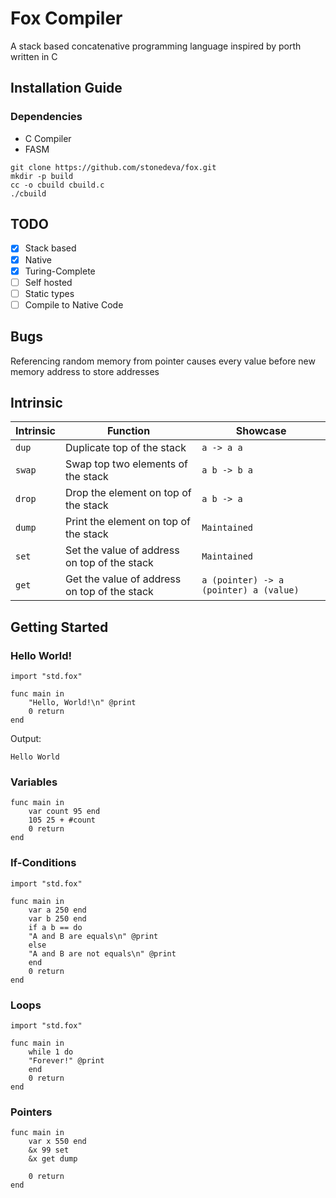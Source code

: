 # Fox Compiler
A stack based concatenative programming language inspired by porth
written in C

## Installation Guide
### Dependencies
- C Compiler
- FASM

```console
git clone https://github.com/stonedeva/fox.git
mkdir -p build
cc -o cbuild cbuild.c
./cbuild
```

## TODO
- [x] Stack based
- [x] Native
- [x] Turing-Complete
- [ ] Self hosted
- [ ] Static types
- [ ] Compile to Native Code

## Bugs
Referencing random memory from pointer causes every value
before new memory address to store addresses

## Intrinsic
| Intrinsic     | Function                                   | Showcase  |
|---------------|--------------------------------------------|-----------|
| ```dup```     | Duplicate top of the stack                 | ```a -> a a```  |
| ```swap```     | Swap top two elements of the stack        |  ```a b -> b a``` |
| ```drop```     | Drop the element on top of the stack      |	```a b -> a```	|
| ```dump```	| Print the element on top of the stack	     |	```Maintained``` |
| ```set```     | Set the value of address on top of the stack      |	```Maintained```	|
| ```get```	| Get the value of address on top of the stack	     |	```a (pointer) -> a (pointer) a (value)``` |

## Getting Started
### Hello World!
```code
import "std.fox"

func main in
    "Hello, World!\n" @print
    0 return
end
```
Output:
```code
Hello World
```

### Variables
```code
func main in
    var count 95 end
    105 25 + #count
    0 return
end
```

### If-Conditions
```code
import "std.fox"

func main in
    var a 250 end
    var b 250 end
    if a b == do
	"A and B are equals\n" @print
    else
	"A and B are not equals\n" @print
    end
    0 return
end
```

### Loops
```code
import "std.fox"

func main in
    while 1 do
	"Forever!" @print
    end
    0 return
end
```

### Pointers
```code
func main in
    var x 550 end
    &x 99 set
    &x get dump

    0 return
end
